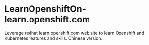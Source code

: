 # LearnOpenshiftOn-learn.openshift.com
Leverage redhat learn.openshift.com web site to learn Openshift and Kubernetes features and skills. Chinese version.
